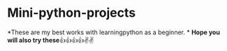# Mini-python-projects
*These are my best works with learningpython as a beginner. *
**Hope you will also try these**👍👍👍👍✌✌
